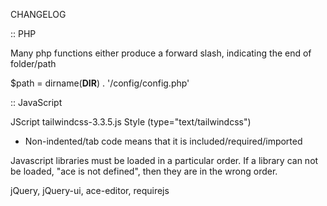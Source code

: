 CHANGELOG


:: PHP

Many php functions either produce a forward slash, indicating the end of folder/path

  $path = dirname(__DIR__) . '/config/config.php'


:: JavaScript

JScript
  tailwindcss-3.3.5.js
Style (type="text/tailwindcss")


- Non-indented/tab code means that it is included/required/imported

Javascript libraries must be loaded in a particular order. If a library can not be loaded, "ace is not defined", then they are in the wrong order.

jQuery, jQuery-ui, ace-editor, requirejs